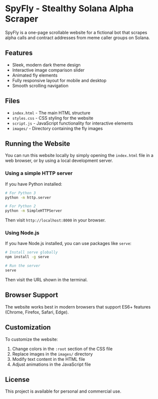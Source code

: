 # SpyFly - Stealthy Solana Alpha Scraper

SpyFly is a one-page scrollable website for a fictional bot that scrapes alpha calls and contract addresses from meme caller groups on Solana.

## Features

- Sleek, modern dark theme design
- Interactive image comparison slider
- Animated fly elements
- Fully responsive layout for mobile and desktop
- Smooth scrolling navigation

## Files

- `index.html` - The main HTML structure
- `styles.css` - CSS styling for the website
- `script.js` - JavaScript functionality for interactive elements
- `images/` - Directory containing the fly images

## Running the Website

You can run this website locally by simply opening the `index.html` file in a web browser, or by using a local development server.

### Using a simple HTTP server

If you have Python installed:

```bash
# For Python 3
python -m http.server

# For Python 2
python -m SimpleHTTPServer
```

Then visit `http://localhost:8000` in your browser.

### Using Node.js

If you have Node.js installed, you can use packages like `serve`:

```bash
# Install serve globally
npm install -g serve

# Run the server
serve
```

Then visit the URL shown in the terminal.

## Browser Support

The website works best in modern browsers that support ES6+ features (Chrome, Firefox, Safari, Edge).

## Customization

To customize the website:

1. Change colors in the `:root` section of the CSS file
2. Replace images in the `images/` directory
3. Modify text content in the HTML file
4. Adjust animations in the JavaScript file

## License

This project is available for personal and commercial use. 